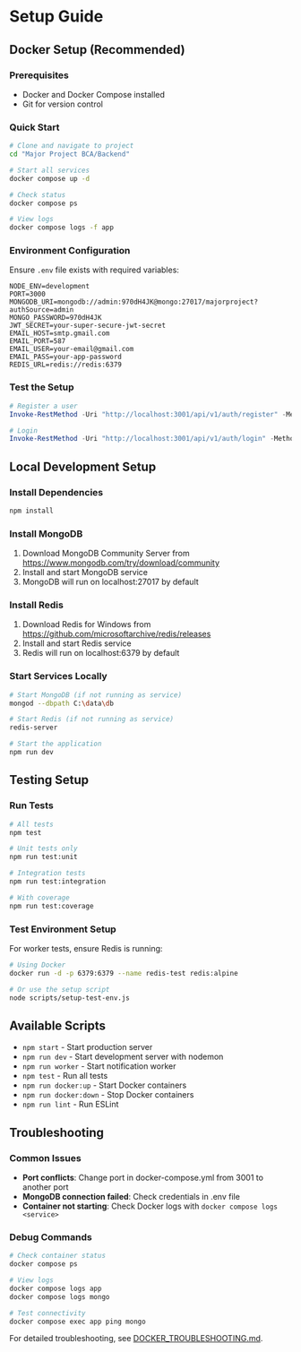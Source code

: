 # Setup Guide

## Docker Setup (Recommended)

### Prerequisites
- Docker and Docker Compose installed
- Git for version control

### Quick Start
```bash
# Clone and navigate to project
cd "Major Project BCA/Backend"

# Start all services
docker compose up -d

# Check status
docker compose ps

# View logs
docker compose logs -f app
```

### Environment Configuration
Ensure `.env` file exists with required variables:
```env
NODE_ENV=development
PORT=3000
MONGODB_URI=mongodb://admin:970dH4JK@mongo:27017/majorproject?authSource=admin
MONGO_PASSWORD=970dH4JK
JWT_SECRET=your-super-secure-jwt-secret
EMAIL_HOST=smtp.gmail.com
EMAIL_PORT=587
EMAIL_USER=your-email@gmail.com
EMAIL_PASS=your-app-password
REDIS_URL=redis://redis:6379
```

### Test the Setup
```powershell
# Register a user
Invoke-RestMethod -Uri "http://localhost:3001/api/v1/auth/register" -Method POST -ContentType "application/json" -Body '{"name":"Test User","email":"test@example.com","password":"TestPass123!","role":"student"}'

# Login
Invoke-RestMethod -Uri "http://localhost:3001/api/v1/auth/login" -Method POST -ContentType "application/json" -Body '{"email":"test@example.com","password":"TestPass123!"}'
```

## Local Development Setup

### Install Dependencies
```bash
npm install
```

### Install MongoDB
1. Download MongoDB Community Server from https://www.mongodb.com/try/download/community
2. Install and start MongoDB service
3. MongoDB will run on localhost:27017 by default

### Install Redis
1. Download Redis for Windows from https://github.com/microsoftarchive/redis/releases
2. Install and start Redis service
3. Redis will run on localhost:6379 by default

### Start Services Locally
```bash
# Start MongoDB (if not running as service)
mongod --dbpath C:\data\db

# Start Redis (if not running as service)
redis-server

# Start the application
npm run dev
```

## Testing Setup

### Run Tests
```bash
# All tests
npm test

# Unit tests only
npm run test:unit

# Integration tests
npm run test:integration

# With coverage
npm run test:coverage
```

### Test Environment Setup
For worker tests, ensure Redis is running:
```bash
# Using Docker
docker run -d -p 6379:6379 --name redis-test redis:alpine

# Or use the setup script
node scripts/setup-test-env.js
```

## Available Scripts

- `npm start` - Start production server
- `npm run dev` - Start development server with nodemon
- `npm run worker` - Start notification worker
- `npm test` - Run all tests
- `npm run docker:up` - Start Docker containers
- `npm run docker:down` - Stop Docker containers
- `npm run lint` - Run ESLint

## Troubleshooting

### Common Issues
- **Port conflicts**: Change port in docker-compose.yml from 3001 to another port
- **MongoDB connection failed**: Check credentials in .env file
- **Container not starting**: Check Docker logs with `docker compose logs <service>`

### Debug Commands
```bash
# Check container status
docker compose ps

# View logs
docker compose logs app
docker compose logs mongo

# Test connectivity
docker compose exec app ping mongo
```

For detailed troubleshooting, see [DOCKER_TROUBLESHOOTING.md](DOCKER_TROUBLESHOOTING.md).